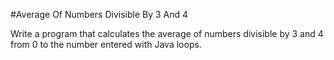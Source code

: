 #Average Of Numbers Divisible By 3 And 4

Write a program that calculates the average of numbers divisible by 3 and 4 from 0 to the number entered with Java loops.

